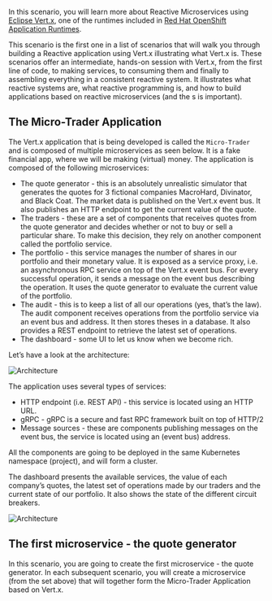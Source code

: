In this scenario, you will learn more about Reactive Microservices using [Eclipse Vert.x](https://vertx.io), one of the runtimes included in [Red Hat OpenShift Application Runtimes](https://developers.redhat.com/products/rhoar).

This scenario is the first one in a list of scenarios that will walk you through building a Reactive application using Vert.x illustrating what Vert.x is. These scenarios offer an intermediate, hands-on session with Vert.x, from the first line of code, to making services, to consuming them and finally to assembling everything in a consistent reactive system. It illustrates what reactive systems are, what reactive programming is, and how to build applications based on reactive microservices (and the s is important).

## The Micro-Trader Application

The Vert.x application that is being developed is called the ``Micro-Trader`` and is composed of multiple microservices as seen below. It is a fake financial app, where we will be making (virtual) money. The application is composed of the following microservices:

* The quote generator - this is an absolutely unrealistic simulator that generates the quotes for 3 fictional companies MacroHard, Divinator, and Black Coat. The market data is published on the Vert.x event bus. It also publishes an HTTP endpoint to get the current value of the quote.
* The traders - these are a set of components that receives quotes from the quote generator and decides whether or not to buy or sell a particular share. To make this decision, they rely on another component called the portfolio service.
* The portfolio - this service manages the number of shares in our portfolio and their monetary value. It is exposed as a service proxy, i.e. an asynchronous RPC service on top of the Vert.x event bus. For every successful operation, it sends a message on the event bus describing the operation. It uses the quote generator to evaluate the current value of the portfolio.
* The audit - this is to keep a list of all our operations (yes, that’s the law). The audit component receives operations from the portfolio service via an event bus and address. It then stores theses in a database. It also provides a REST endpoint to retrieve the latest set of operations.
* The dashboard - some UI to let us know when we become rich.

Let’s have a look at the architecture:

![Architecture](/openshift/assets/middleware/rhoar-getting-started-vertx/reactive-ms-architecture.png)

The application uses several types of services:

* HTTP endpoint (i.e. REST API) - this service is located using an HTTP URL.
* gRPC - gRPC is a secure and fast RPC framework built on top of HTTP/2
* Message sources - these are components publishing messages on the event bus, the service is located using an (event bus) address.

All the components are going to be deployed in the same Kubernetes namespace (project), and will form a cluster.

The dashboard presents the available services, the value of each company’s quotes, the latest set of operations made by our traders and the current state of our portfolio. It also shows the state of the different circuit breakers.

![Architecture](/openshift/assets/middleware/rhoar-getting-started-vertx/dashboard.png)

## The first microservice - the quote generator

In this scenario, you are going to create the first microservice - the quote generator. In each subsequent scenario, you will create a microservice (from the set above) that will together form the Micro-Trader Application based on Vert.x.
